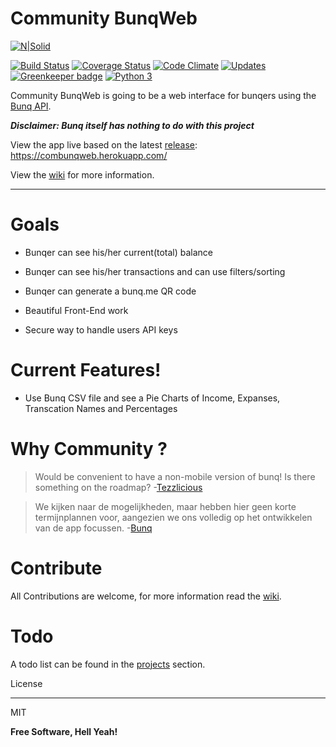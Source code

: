 # Community BunqWeb





[![N|Solid](https://lh3.googleusercontent.com/B0u_lzpnrZMdR8o3ece3N9sLQtOgc1UayCJLYUhzJh7Xkr4oJEdQk0-PJFhx0-a0CA=w300)][BunqPic]

[![Build Status](https://travis-ci.org/OGKevin/ComBunqWebApp.svg?branch=feature%2FBunqAPI)](https://travis-ci.org/OGKevin/ComBunqWebApp)
[![Coverage Status](https://coveralls.io/repos/github/OGKevin/ComBunqWebApp/badge.svg?branch=master)](https://coveralls.io/github/OGKevin/ComBunqWebApp?branch=master)
[![Code Climate](https://codeclimate.com/github/OGKevin/ComBunqWebApp/badges/gpa.svg)](https://codeclimate.com/github/OGKevin/ComBunqWebApp)
[![Updates](https://pyup.io/repos/github/OGKevin/ComBunqWebApp/shield.svg)](https://pyup.io/repos/github/OGKevin/ComBunqWebApp/)
[![Greenkeeper badge](https://badges.greenkeeper.io/OGKevin/ComBunqWebApp.svg)](https://greenkeeper.io/)
[![Python 3](https://pyup.io/repos/github/OGKevin/ComBunqWebApp/python-3-shield.svg)](https://pyup.io/repos/github/OGKevin/ComBunqWebApp/)



Community BunqWeb is going to be a web interface for bunqers using the [Bunq API](https://www.bunq.com/en/api).



***Disclaimer: Bunq itself has nothing to do with this project***



View the app live based on the latest [release]: <https://combunqweb.herokuapp.com/>

View the [wiki] for more information.

---
# Goals

  - Bunqer can see his/her current(total) balance

  - Bunqer can see his/her transactions and can use filters/sorting

  - Bunqer can generate a bunq.me QR code

  - Beautiful Front-End work

  - Secure way to handle users API keys



# Current Features!



  - Use Bunq CSV file and see a Pie Charts of Income, Expanses, Transcation Names and Percentages
 

# Why Community ?

> Would be convenient to have a non-mobile version of bunq! Is there something on the roadmap? -[Tezzlicious][ForumLink]



> We kijken naar de mogelijkheden, maar hebben hier geen korte termijnplannen voor, aangezien we ons volledig op het ontwikkelen van de app focussen. -[Bunq][Answer]



# Contribute

All Contributions are welcome, for more information read the [wiki].

# Todo

A todo list can be found in the [projects] section.

License

----



MIT





**Free Software, Hell Yeah!**





   [BunqPic]: <https://www.bunq.com/en/>

   [ForumLink]:<https://together.bunq.com/topic/is-there-a-browser-web-desktop-client-planned>

   [Answer]:<https://together.bunq.com/topic/is-there-a-browser-web-desktop-client-planned#comment-1881>

   [django]:<https://www.djangoproject.com/>

   [heroku]:<https://www.heroku.com/>

   [npm]:<https://www.npmjs.com/>

   [virtualenv]:<https://virtualenv.pypa.io/en/stable/>
   [wiki]:<https://github.com/OGKevin/ComBunqWebApp/wiki>
   [projects]:<https://github.com/OGKevin/ComBunqWebApp/projects>
   [release]:<https://github.com/OGKevin/ComBunqWebApp/releases>

   
